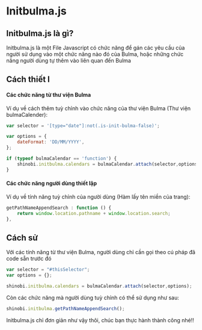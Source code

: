 # Initbulma.js

## Initbulma.js là gì?

Initbulma.js là một File Javascript có chức năng để gán các yêu cầu của người sử dụng vào một chức năng nào đó của Bulma, hoặc những chức năng người dùng tự thêm vào liên quan đến Bulma

## Cách thiết l

#### Các chức năng từ thư viện Bulma

Ví dụ về cách thêm tuỳ chỉnh vào chức năng của thư viện Bulma (Thư viện bulmaCalender):

```javascript
var selector = '[type="date"]:not(.is-init-bulma-false)';

var options = {
    dateFormat: 'DD/MM/YYYY',
};

if (typeof bulmaCalendar == 'function') {
    shinobi.initbulma.calendars = bulmaCalendar.attach(selector,options);
}
```

#### Các chức năng người dùng thiết lập

Ví dụ về tính năng tuỳ chỉnh của người dùng (Hàm lấy tên miền của trang):

```javascript
getPathNameAppendSearch : function () {
    return window.location.pathname + window.location.search;
},
```

## Cách sử&#x20;

Với các tính năng từ thư viện Bulma, người dùng chỉ cần gọi theo cú pháp đã code sẵn trước đó

```javascript
var selector = "#thisSelector";
var options = {};

shinobi.initbulma.calendars = bulmaCalendar.attach(selector,options);
```

Còn các chức năng mà người dùng tuỳ chỉnh có thể sử dụng như sau:

```javascript
shinobi.initbulma.getPathNameAppendSearch();
```

Initbulma.js chỉ đơn giản như vậy thôi, chúc bạn thực hành thành công nhé!!
